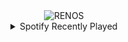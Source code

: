 <div align="center">
<picture>
    <source media="(prefers-color-scheme: dark)" srcset="https://i.ibb.co/QFjvvwG/output-gif.gif">
    <source media="(prefers-color-scheme: light)" srcset="https://i.ibb.co/QFjvvwG/output-gif.gif">
    <img alt="RENOS" src="https://i.ibb.co/QFjvvwG/output-gif.gif">
</picture>
<details>
<summary>Spotify Recently Played</summary>
<img src="https://spotify-recently-played-readme.vercel.app/api?user=31d6d6zerc5ct6kck32na2ozsqf4&unique=1&width=400" alt="Spotify" />
</details>
</div>

<!-- Image deletion URL: https://ibb.co/JRFjjJP/a87701aedb31c7cce2a4aebd10bf911b -->
